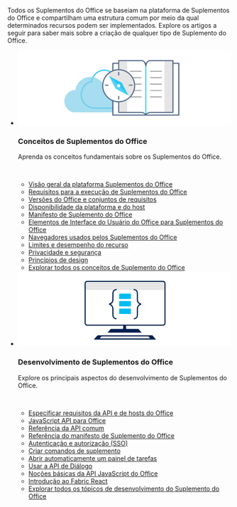<p>Todos os Suplementos do Office se baseiam na plataforma de Suplementos do Office e compartilham uma estrutura comum por meio da qual determinados recursos podem ser implementados. Explore os artigos a seguir para saber mais sobre a criação de qualquer tipo de Suplemento do Office.</p>

<ul class="cardsK panelContent cols cols2">
    <li>
        <div class="cardSize">
            <div class="cardPadding">
                <div class="card">
                    <div class="cardImageOuter">
                        <div class="cardImage bgdAccent1">
                            <img src="../images/index-landing-page/developer-documentation.svg" alt="Office Add-ins concepts graphic" data-linktype="external" class="x-hidden-focus"/>
                        </div>
                    </div>
                    <div class="cardText">
                        <h3>Conceitos de Suplementos do Office</h3>
                        <p>Aprenda os conceitos fundamentais sobre os Suplementos do Office.</p>
                        <br/>
                        <ul>
                            <li><a href="../overview/office-add-ins.md">Visão geral da plataforma Suplementos do Office</a></li>
                            <li><a href="../concepts/requirements-for-running-office-add-ins.md">Requisitos para a execução de Suplementos do Office</a></li>
                            <li><a href="../develop/office-versions-and-requirement-sets.md">Versões do Office e conjuntos de requisitos</a></li>
                            <li><a href="../overview/office-add-in-availability.md">Disponibilidade da plataforma e do host</a></li>
                            <li><a href="../develop/add-in-manifests.md">Manifesto de Suplemento do Office</a></li>
                            <li><a href="../design/interface-elements.md">Elementos de Interface do Usuário do Office para Suplementos do Office</a></li>
                            <li><a href="../concepts/browsers-used-by-office-web-add-ins.md">Navegadores usados pelos Suplementos do Office</a></li>
                            <li><a href="../concepts/resource-limits-and-performance-optimization.md">Limites e desempenho do recurso</a></li>
                            <li><a href="../concepts/privacy-and-security.md">Privacidade e segurança</a></li>
                            <li><a href="../design/add-in-design.md">Princípios de design</a></li>
                            <li><a href="../concepts/add-in-development-best-practices.md">Explorar todos os conceitos de Suplemento do Office<span class="icon docon docon-chevron-right-light" aria-hidden="true"></span></a></li>
                        </ul>
                    </div>
                </div>
            </div>
        </div>
    </li>
    <li>
        <div class="cardSize">
            <div class="cardPadding">
                <div class="card">
                    <div class="cardImageOuter">
                        <div class="cardImage bgdAccent1">
                            <img src="../images/index-landing-page/monitor-with-code.svg" alt="Office Add-ins development graphic" data-linktype="external" class="x-hidden-focus"/>
                        </div>
                    </div>
                    <div class="cardText">
                        <h3>Desenvolvimento de Suplementos do Office</h3>
                        <p>Explore os principais aspectos do desenvolvimento de Suplementos do Office.</p>
                        <br/>
                        <ul>
                            <li><a href="../develop/specify-office-hosts-and-api-requirements.md">Especificar requisitos da API e de hosts do Office</a></li>
                            <li><a href="../reference/javascript-api-for-office.md">JavaScript API para Office</a></li>
                            <li><a href="/javascript/api/office">Referência da API comum</a></li>
                            <li><a href="../reference/manifest/allowsnapshot.md">Referência do manifesto de Suplemento do Office</a></li>
                            <li><a href="../develop/sso-in-office-add-ins.md">Autenticação e autorização (SSO)</a></li>
                            <li><a href="../develop/create-addin-commands.md">Criar comandos de suplemento</a></li>
                            <li><a href="../develop/automatically-open-a-task-pane-with-a-document.md">Abrir automaticamente um painel de tarefas </a></li>
                            <li><a href="../develop/dialog-api-in-office-add-ins.md">Usar a API de Diálogo</a></li>
                            <li><a href="../develop/understanding-the-javascript-api-for-office.md">Noções básicas da API JavaScript do Office</a></li>
                            <li><a href="../design/using-office-ui-fabric-react.md">Introdução ao Fabric React</a></li>
                            <li><a href="../develop/addressing-same-origin-policy-limitations.md">Explorar todos os tópicos de desenvolvimento do Suplemento do Office<span class="icon docon docon-chevron-right-light" aria-hidden="true"></span></a></li>
                        </ul>
                    </div>
                </div>
            </div>
        </div>
    </li>
</ul>